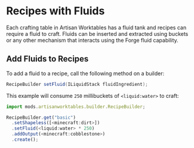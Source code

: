 # Recipes with Fluids

Each crafting table in Artisan Worktables has a fluid tank and recipes can require a fluid to craft. Fluids can be inserted and extracted using buckets or any other mechanism that interacts using the Forge fluid capability.

## Add Fluids to Recipes

To add a fluid to a recipe, call the following method on a builder:

```java
RecipeBuilder setFluid(ILiquidStack fluidIngredient);
```

This example will consume `250` millibuckets of `<liquid:water>` to craft:

```js
import mods.artisanworktables.builder.RecipeBuilder;

RecipeBuilder.get("basic")
  .setShapeless([<minecraft:dirt>])
  .setFluid(<liquid:water> * 250)
  .addOutput(<minecraft:cobblestone>)
  .create();
```
